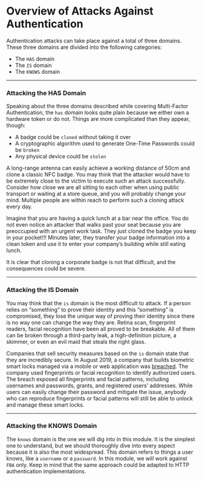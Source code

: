 # Overview of Attacks Against Authentication

Authentication attacks can take place against a total of three domains. These three domains are divided into the following categories:

* The `HAS` domain
* The `IS` domain
* The `KNOWS` domain

***

### Attacking the HAS Domain

Speaking about the three domains described while covering Multi-Factor Authentication, the `has` domain looks quite plain because we either own a hardware token or do not. Things are more complicated than they appear, though:

* A badge could be `cloned` without taking it over
* A cryptographic algorithm used to generate One-Time Passwords could be `broken`
* Any physical device could be `stolen`

A long-range antenna can easily achieve a working distance of 50cm and clone a classic NFC badge. You may think that the attacker would have to be extremely close to the victim to execute such an attack successfully. Consider how close we are all sitting to each other when using public transport or waiting at a store queue, and you will probably change your mind. Multiple people are within reach to perform such a cloning attack every day.

Imagine that you are having a quick lunch at a bar near the office. You do not even notice an attacker that walks past your seat because you are preoccupied with an urgent work task. They just cloned the badge you keep in your pocket!!! Minutes later, they transfer your badge information into a clean token and use it to enter your company’s building while still eating lunch.

It is clear that cloning a corporate badge is not that difficult, and the consequences could be severe.

***

### Attacking the IS Domain

You may think that the `is` domain is the most difficult to attack. If a person relies on “something” to prove their identity and this “something” is compromised, they lose the unique way of proving their identity since there is no way one can change the way they are. Retina scan, fingerprint readers, facial recognition have been all proved to be breakable. All of them can be broken through a third-party leak, a high-definition picture, a skimmer, or even an evil maid that steals the right glass.

Companies that sell security measures based on the `is` domain state that they are incredibly secure. In August 2019, a company that builds biometric smart locks managed via a mobile or web application was [breached](https://www.vpnmentor.com/blog/report-biostar2-leak/). The company used fingerprints or facial recognition to identify authorized users. The breach exposed all fingerprints and facial patterns, including usernames and passwords, grants, and registered users' addresses. While users can easily change their password and mitigate the issue, anybody who can reproduce fingerprints or facial patterns will still be able to unlock and manage these smart locks.

***

### Attacking the KNOWS Domain

The `knows` domain is the one we will dig into in this module. It is the simplest one to understand, but we should thoroughly dive into every aspect because it is also the most widespread. This domain refers to things a user knows, like a `username` or a `password`. In this module, we will work against `FBA` only. Keep in mind that the same approach could be adapted to HTTP authentication implementations.
